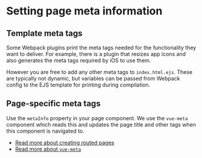 
# Setting page meta information

## Template meta tags

Some Webpack plugins print the meta tags needed for the functionality they want to deliver. For example, there is a plugin that resizes app icons and also generates the meta tags required by iOS to use them.

However you are free to add any other meta tags to `index.html.ejs`. These are typically not dynamic, but variables can be passed from Webpack config to the EJS template for printing during compilation.

## Page-specific meta tags

Use the `metaInfo` property in your page component. We use the `vue-meta` component which reads this and updates the page title and other tags when this component is navigated to.

- [Read more about creating routed pages](../ui/routing.md)
- [Read more about `vue-meta`](https://github.com/declandewet/vue-meta)

